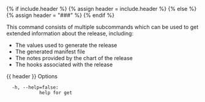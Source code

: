 {% if include.header %}
{% assign header = include.header %}
{% else %}
{% assign header = "###" %}
{% endif %}

This command consists of multiple subcommands which can be used to
get extended information about the release, including:

- The values used to generate the release
- The generated manifest file
- The notes provided by the chart of the release
- The hooks associated with the release


{{ header }} Options

```shell
  -h, --help=false:
            help for get
```

